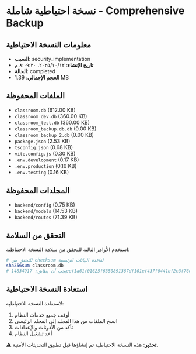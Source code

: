 # نسخة احتياطية شاملة - Comprehensive Backup

## معلومات النسخة الاحتياطية
- **السبب**: security_implementation
- **تاريخ الإنشاء**: ١٢‏/١٠‏/٢٠٢٥، ٨:٠٩:٣٠ م
- **الحالة**: completed
- **الحجم الإجمالي**: 1.39 MB

## الملفات المحفوظة
- `classroom.db` (612.00 KB)
- `classroom_dev.db` (360.00 KB)
- `classroom_test.db` (360.00 KB)
- `classroom_backup.db.db` (0.00 KB)
- `classroom_backup_2.db` (0.00 KB)
- `package.json` (2.53 KB)
- `tsconfig.json` (0.68 KB)
- `vite.config.js` (0.30 KB)
- `.env.development` (0.17 KB)
- `.env.production` (0.16 KB)
- `.env.testing` (0.16 KB)

## المجلدات المحفوظة  
- `backend/config` (0.75 KB)
- `backend/models` (14.53 KB)
- `backend/routes` (71.39 KB)

## التحقق من السلامة
استخدم الأوامر التالية للتحقق من سلامة النسخة الاحتياطية:

```bash
# للتحقق من checksum لقاعدة البيانات الرئيسية
sha256sum classroom.db
# يجب أن يطابق: 14834917eef1a61f01625f6350891367df101ef437f0441bf2c3f76d2d5eab5f
```

## استعادة النسخة الاحتياطية
لاستعادة النسخة الاحتياطية:
1. أوقف جميع خدمات النظام
2. انسخ الملفات من هذا المجلد إلى المجلد الرئيسي
3. تأكد من الأذونات والإعدادات
4. أعد تشغيل النظام

⚠️ **تحذير**: هذه النسخة الاحتياطية تم إنشاؤها قبل تطبيق التحديثات الأمنية.
